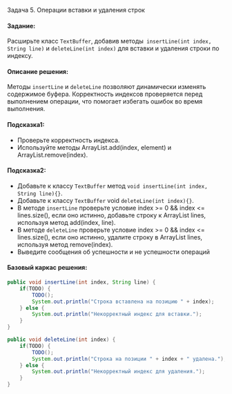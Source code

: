 Задача 5. Операции вставки и удаления строк
#### Задание:
Расширьте класс `TextBuffer`, добавив методы` insertLine(int index, String line)` и `deleteLine(int index)` для вставки и удаления строки по индексу.

#### Описание решения:
Методы `insertLine` и `deleteLine` позволяют динамически изменять содержимое буфера. 
Корректность индексов проверяется перед выполнением операции, что помогает избегать ошибок во время выполнения.

#### Подсказка1:
- Проверьте корректность индекса.
- Используйте методы ArrayList.add(index, element) и ArrayList.remove(index).

#### Подсказка2:
- Добавьте к классу `TextBuffer` метод `void insertLine(int index, String line){}`.
- Добавьте к классу `TextBuffer` void `deleteLine(int index){}`.
- В методе `insertLine` проверьте условие index >= 0 && index <= lines.size(), если оно истинно, 
добавьте строку к ArrayList lines, используя метод add(index, line).
- В методе `deleteLine` проверьте условие index >= 0 && index <= lines.size(), если оно истинно,
удалите строку в ArrayList lines, используя метод remove(index).
- Выведите сообщения об успешности и не успешности операций

#### Базовый каркас решения:

```java
public void insertLine(int index, String line) {
    if(TODO) {
        TODO();
        System.out.println("Строка вставлена на позицию " + index);
    } else {
        System.out.println("Некорректный индекс для вставки.");
    }
}

public void deleteLine(int index) {
    if(TODO) {
        TODO();
        System.out.println("Строка на позиции " + index + " удалена.");
    } else {
        System.out.println("Некорректный индекс для удаления.");
    }
}
```